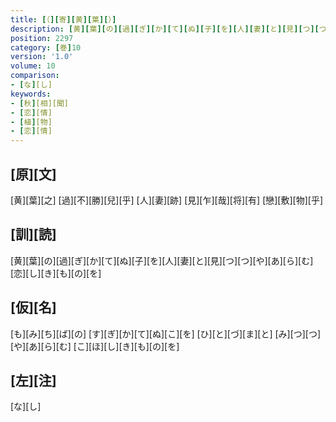```yaml
---
title: [（][寄][黄][葉][）]
description: [黄][葉][の][過][ぎ][か][て][ぬ][子][を][人][妻][と][見][つ][つ][や][あ][ら][む][恋][し][き][も][の][を]
position: 2297
category: [巻]10
version: '1.0'
volume: 10
comparison:
- [な][し]
keywords:
- [秋][相][聞]
- [恋][情]
- [植][物]
- [恋][情]
---
```


## [原][文]

[黄][葉][之] [過][不][勝][兒][乎] [人][妻][跡] [見][乍][哉][将][有] [戀][敷][物][乎]

## [訓][読]

[黄][葉][の][過][ぎ][か][て][ぬ][子][を][人][妻][と][見][つ][つ][や][あ][ら][む][恋][し][き][も][の][を]

## [仮][名]

[も][み][ち][ば][の] [す][ぎ][か][て][ぬ][こ][を] [ひ][と][づ][ま][と] [み][つ][つ][や][あ][ら][む] [こ][ほ][し][き][も][の][を]

## [左][注]

[な][し]
